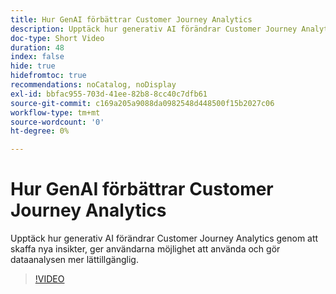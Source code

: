 ```yaml
---
title: Hur GenAI förbättrar Customer Journey Analytics
description: Upptäck hur generativ AI förändrar Customer Journey Analytics genom att skaffa nya insikter, ger användarna möjlighet att använda och gör dataanalysen mer lättillgänglig.
doc-type: Short Video
duration: 48
index: false
hide: true
hidefromtoc: true
recommendations: noCatalog, noDisplay
exl-id: bbfac955-703d-41ee-82b8-8cc40c7dfb61
source-git-commit: c169a205a9088da0982548d448500f15b2027c06
workflow-type: tm+mt
source-wordcount: '0'
ht-degree: 0%

---
```


# Hur GenAI förbättrar Customer Journey Analytics

Upptäck hur generativ AI förändrar Customer Journey Analytics genom att skaffa nya insikter, ger användarna möjlighet att använda och gör dataanalysen mer lättillgänglig.

<!-- 62_S106_3442453_47_how-genai-enhances-customer-journey-analytics -->
>[!VIDEO](https://video.tv.adobe.com/v/3458377/?learn=on&enablevpops=true)
